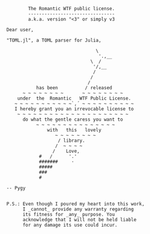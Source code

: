                        The Romantic WTF public license.
                       --------------------------------
                       a.k.a. version "<3" or simply v3
                       
               Dear user,

               "TOML.jl", a TOML parser for Julia,
                  
                                                \ 
                                                 '.,__
                                              \  /
                                               '/,__
                                               /
                                              /
                                             /
                          has been          / released
                     ~ ~ ~ ~ ~ ~ ~ ~       ~ ~ ~ ~ ~ ~ ~ ~ 
                   under  the  Romantic   WTF Public License.
                  ~ ~ ~ ~ ~ ~ ~ ~ ~ ~ ~`,´ ~ ~ ~ ~ ~ ~ ~ ~ ~ ~ 
                  I hereby grant you an irrevocable license to
                   ~ ~ ~ ~ ~ ~ ~ ~ ~ ~ ~ ~ ~ ~ ~ ~ ~ ~ ~ ~ ~
                     do what the gentle caress you want to
                          ~ ~ ~ ~ ~ ~ ~ ~ ~ ~ ~ ~ ~ ~ ~  
                              with   this   lovely
                                 ~ ~ ~ ~ ~ ~ ~ ~ 
                                  / library.
                                 /  ~ ~ ~ ~
                                /    Love,
                           #   /      '.'
                           #######     ·
                           #####
                           ###
                           #
    
               -- Pygy
    
    
               P.S.: Even though I poured my heart into this work, 
                     I _cannot_ provide any warranty regarding 
                     its fitness for _any_ purpose. You
                     acknowledge that I will not be held liable
                     for any damage its use could incur.

